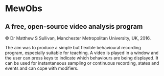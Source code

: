 # MewObs
## A free, open-source video analysis program

© Dr Matthew S Sullivan, Manchester Metropolitan University, UK, 2016.

The aim was to produce a simple but flexible behavioural recording program, especially suitable for teaching. A video is played in a window and the user can press keys to indicate which behaviours are being displayed. It can be used for instantaneous sampling or continuous recording, states and events and can cope with modifiers.
